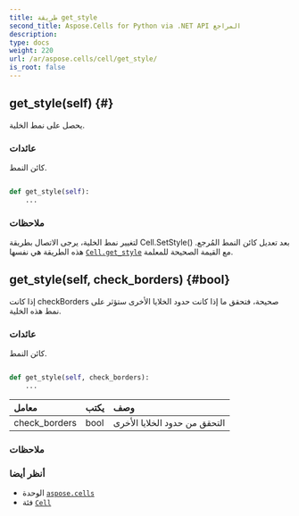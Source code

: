 ```yaml
---
title: طريقة get_style
second_title: Aspose.Cells for Python via .NET API المراجع
description:
type: docs
weight: 220
url: /ar/aspose.cells/cell/get_style/
is_root: false
---
```

##  get_style(self) {#}
يحصل على نمط الخلية.


###  عائدات

كائن النمط.


```python

def get_style(self):
    ...
```


###  ملاحظات

لتغيير نمط الخلية، يرجى الاتصال بطريقة Cell.SetStyle() بعد تعديل كائن النمط المُرجع.
هذه الطريقة هي نفسها [`Cell.get_style`](/cells/python-net/ar/aspose.cells/cell/get_style) مع القيمة الصحيحة للمعلمة.

##  get_style(self, check_borders) {#bool}
إذا كانت checkBorders صحيحة، فتحقق ما إذا كانت حدود الخلايا الأخرى ستؤثر على نمط هذه الخلية.


###  عائدات

كائن النمط.


```python

def get_style(self, check_borders):
    ...
```


| معامل| يكتب| وصف|
| :- | :- | :- |
| check_borders | bool | التحقق من حدود الخلايا الأخرى|
###  ملاحظات




###  أنظر أيضا

* الوحدة [`aspose.cells`](../../)
* فئة [`Cell`](/cells/python-net/ar/aspose.cells/cell)
